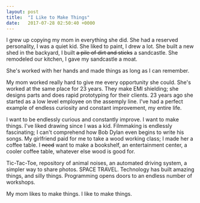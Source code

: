 ```yaml
---
layout: post
title:  "I Like to Make Things"
date:   2017-07-28 02:50:40 +0000
---
```



I grew up copying my mom in everything she did. She had a reserved personality, I was a quiet kid. She liked to paint, I drew a lot. She built a new shed in the backyard, I built  ~~a pile of dirt and sticks~~ a sandcastle. She remodeled our kitchen, I gave my sandcastle a moat. 

She's worked with her hands and made things as long as I can remember. 

My mom worked really hard to give me every opportunity she could. She's worked at the same place for 23 years. They make EMI shielding; she designs parts and does rapid prototyping for their clients. 23 years ago she started as a low level employee on the assemply line. I've had a perfect example of endless curiosity and constant improvement, my entire life. 

I want to be endlessly curious and constantly improve. I want to make things. I've liked drawing since I was a kid. Filmmaking is endlessly fascinating; I can't comprehend how Bob Dylan even begins to write his songs. My girlfriend paid for me to take a wood working class; I made her a coffee table. I ~~need~~ want to make a bookshelf, an entertainment center, a cooler coffee table, whatever else wood is good for. 

Tic-Tac-Toe, repository of animal noises, an automated driving system, a simpler way to share photos. SPACE TRAVEL. Technology has built amazing things, and silly things. Programming opens doors to an endless number of workshops. 

My mom likes to make things. I like to make things. 
